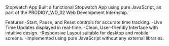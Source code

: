 Stopwatch App 
Built a functional Stopwatch App using pure JavaScript, as part of the PRODIGY_WD_02 Web Development Internship.

Features
-Start, Pause, and Reset controls for accurate time tracking.
-Live Time Updates displayed in real-time.
-Clean, User-friendly Interface with intuitive design.
-Responsive Layout suitable for desktop and mobile screens.
-Implemented using pure JavaScript without any external libraries.
